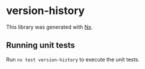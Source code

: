 # version-history

This library was generated with [Nx](https://nx.dev).

## Running unit tests

Run `nx test version-history` to execute the unit tests.
